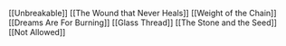 [[Unbreakable]]
[[The Wound that Never Heals]]
[[Weight of the Chain]]
[[Dreams Are For Burning]]
[[Glass Thread]]
[[The Stone and the Seed]]
[[Not Allowed]]


